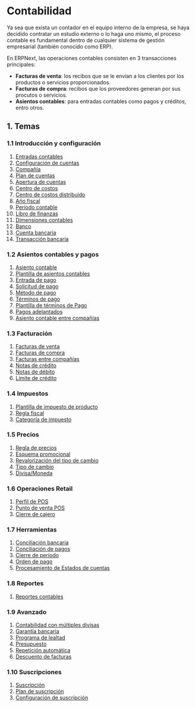 <!-- add-breadcrumbs -->
# Contabilidad

Ya sea que exista un contador en el equipo interno de la empresa, se haya decidido contratar un estudio externo o lo haga uno mismo, el proceso contable es fundamental dentro de cualquier sistema de gestión empresarial (también conocido como ERP).

En ERPNext, las operaciones contables consisten en 3 transacciones principales:

  * **Facturas de venta**: los recibos que se le envían a los clientes por los productos o servicios proporcionados.
  * **Facturas de compra**: recibos que los proveedores generan por sus procutos o servicios.
  * **Asientos contables**: para entradas contables como pagos y créditos, entro otros.

## 1. Temas

### 1.1 Introducción y configuración
1. [Entradas contables](/docs/user/manual/es/accounts/accounting-entries)
1. [Configuración de cuentas](/docs/user/manual/es/accounts/accounts-settings)
1. [Compañía](/docs/user/manual/es/setting-up/company-setup)
1. [Plan de cuentas](/docs/user/manual/es/accounts/chart-of-accounts)
1. [Apertura de cuentas](/docs/user/manual/es/accounts/opening-balance)
1. [Centro de costos](/docs/user/manual/es/accounts/cost-center)
1. [Centro de costos distribuido](/docs/user/manual/es/accounts/distributed-cost-center)
1. [Año fiscal](/docs/user/manual/es/accounts/fiscal-year)
1. [Período contable](/docs/user/manual/es/accounts/accounting-period)
1. [Libro de finanzas](/docs/user/manual/es/accounts/finance-book)
1. [Dimensiones contables](/docs/user/manual/es/accounts/accounting-dimensions)
1. [Banco](/docs/user/manual/es/accounts/bank)
1. [Cuenta bancaria](/docs/user/manual/es/accounts/bank-account)
1. [Transacción bancaria](/docs/user/manual/es/accounts/bank-transaction)

### 1.2 Asientos contables y pagos
1. [Asiento contable](/docs/user/manual/es/accounts/journal-entry)
1. [Plantilla de asientos contables](/docs/user/manual/es/accounts/journal-entry-template)
1. [Entrada de pago](/docs/user/manual/es/accounts/payment-entry)
1. [Solicitud de pago](/docs/user/manual/es/accounts/payment-request)
1. [Método de pago](/docs/user/manual/es/accounts/mode-of-payment)
1. [Términos de pago](/docs/user/manual/es/accounts/payment-terms)
1. [Plantilla de términos de Pago](/docs/user/manual/es/accounts/payment-terms-template)
1. [Pagos adelantados](/docs/user/manual/es/accounts/advance-payment-entry)
1. [Asiento contable entre compañías](/docs/user/manual/es/accounts/inter-company-journal-entry)

### 1.3 Facturación
1. [Facturas de venta](/docs/user/manual/es/accounts/sales-invoice)
1. [Facturas de compra](/docs/user/manual/es/accounts/purchase-invoice)
1. [Facturas entre compañías](/docs/user/manual/es/accounts/inter-company-invoices)
1. [Notas de crédito](/docs/user/manual/es/accounts/credit-note)
1. [Notas de débito](/docs/user/manual/es/accounts/debit-note)
1. [Límite de crédito](/docs/user/manual/es/accounts/credit-limit)

### 1.4 Impuestos
1. [Plantilla de impuesto de producto](/docs/user/manual/es/accounts/item-tax-template)
1. [Regla fiscal](/docs/user/manual/es/accounts/tax-rule)
1. [Categoría de impuesto](/docs/user/manual/es/accounts/tax-category)

### 1.5 Precios
1. [Regla de precios](/docs/user/manual/es/accounts/pricing-rule)
1. [Esquema promocional](/docs/user/manual/es/accounts/promotional-scheme)
1. [Revalorización del tipo de cambio](/docs/user/manual/es/accounts/exchange-rate-revaluation)
1. [Tipo de cambio](/docs/user/manual/es/accounts/currency-exchange)
1. [Divisa/Moneda](/docs/user/manual/es/accounts/currency)

### 1.6 Operaciones Retail
1. [Perfil de POS](/docs/user/manual/es/accounts/pos-profile)
1. [Punto de venta POS](/docs/user/manual/es/accounts/point-of-sales)
1. [Cierre de cajero](/docs/user/manual/es/accounts/pos-cashier-closing)

### 1.7 Herramientas
1. [Conciliación bancaria](/docs/user/manual/es/accounts/bank-reconciliation)
1. [Conciliación de pagos](/docs/user/manual/es/accounts/payment-reconciliation)
1. [Cierre de período](/docs/user/manual/es/accounts/period-closing-voucher)
1. [Orden de pago](/docs/user/manual/es/accounts/payment-order)
1. [Procesamiento de Estados de cuentas](/docs/user/manual/es/accounts/process-statement-of-accounts)

### 1.8 Reportes
1. [Reportes contables](/docs/user/manual/es/accounts/accounting-reports)

### 1.9 Avanzado
<!--1. [Ingresos diferidos](/docs/user/manual/es/accounts/deferred-revenue)
1. [Gastos diferidos](/docs/user/manual/es/accounts/deferred-expense)
1. [Procesamiento de contabilidad diferida](/docs/user/manual/es/accounts/process-deferred-accounting) -->
1. [Contabilidad con múltiples divisas](/docs/user/manual/es/accounts/multi-currency-accounting)
1. [Garantía bancaria](/docs/user/manual/es/accounts/bank-guarantee)
1. [Programa de lealtad](/docs/user/manual/es/accounts/loyalty-program)
1. [Presupuesto](/docs/user/manual/es/accounts/budgeting)
1. [Repetición automática](/docs/user/manual/es/automation/auto-repeat)
1. [Descuento de facturas](/docs/user/manual/es/accounts/invoice_discounting)

### 1.10 Suscripciones
1. [Suscripción](/docs/user/manual/es/accounts/subscription)
1. [Plan de suscripción](/docs/user/manual/es/accounts/subscription-plan)
1. [Configuración de suscripción](/docs/user/manual/es/accounts/subscription-settings)

<!-- ### 1.11 Gestión de accionistas
1. [Accionista](/docs/user/manual/es/accounts/shareholder)
1. [Transferencia de acciones](/docs/user/manual/es/accounts/share-transfer)
1. [Reportes de acciones](/docs/user/manual/es/accounts/share-reports) -->
